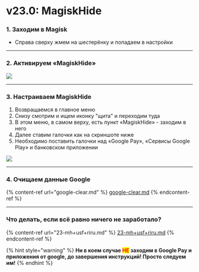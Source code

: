 # v23.0: MagiskHide

### **1. Заходим в Magisk**

* Справа сверху жмем на шестерёнку и попадаем в настройки

***

### **2. Активируем «MagiskHide»**

![](https://telegra.ph/file/c2b4ba48b582c94ab05c8.jpg)

***

### **3. Настраиваем MagiskHide**

1. Возвращаемся в главное меню
2. Снизу смотрим и ищем иконку "щита" и переходим туда
3. В этом меню, в самом верху, есть пункт «MagiskHide» - заходим в него
4. Далее ставим галочки как на скриншоте ниже
5. Необходимо поставить галочки над «Google Pay», «Сервисы Google Play» и банковском приложении

![](https://telegra.ph/file/30b19f88e5e2e4260039c.jpg)

***

### **4. Очищаем данные Google**

{% content-ref url="google-clear.md" %}
[google-clear.md](google-clear.md)
{% endcontent-ref %}

***

### **Что делать, если всё равно ничего не заработало?**

{% content-ref url="23-mh+usf+riru.md" %}
[23-mh+usf+riru.md](23-mh+usf+riru.md)
{% endcontent-ref %}

{% hint style="warning" %}
**Ни в коем случае **<mark style="color:red;">**НЕ**</mark>** заходим в Google Pay и приложения от google, до завершения инструкций! Просто следуем им!**
{% endhint %}
